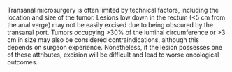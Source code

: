 Transanal microsurgery is often limited by technical factors, including the location and size of the tumor. Lesions low down in the rectum (<5 cm from the anal verge) may not be easily excised due to being obscured by the transanal port. Tumors occupying >30% of the luminal circumference or >3 cm in size may also be considered contraindications, although this depends on surgeon experience. Nonetheless, if the lesion possesses one of these attributes, excision will be difficult and lead to worse oncological outcomes.